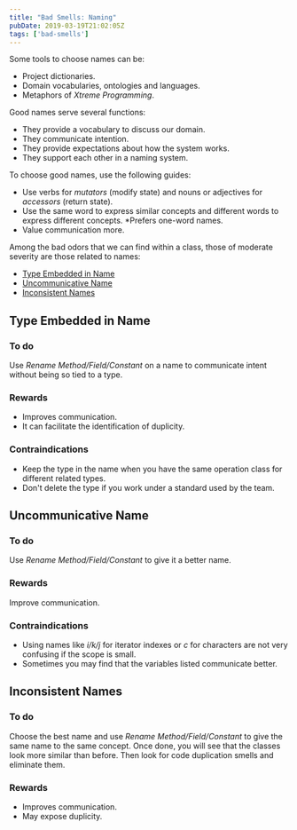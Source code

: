 ```yaml
---
title: "Bad Smells: Naming"
pubDate: 2019-03-19T21:02:05Z
tags: ['bad-smells']
---
```

Some tools to choose names can be:

* Project dictionaries.
* Domain vocabularies, ontologies and languages.
* Metaphors of *Xtreme Programming*.

Good names serve several functions:

* They provide a vocabulary to discuss our domain.
* They communicate intention.
* They provide expectations about how the system works.
* They support each other in a naming system.

To choose good names, use the following guides:

* Use verbs for *mutators* (modify state) and nouns or adjectives for *accessors* (return state).
* Use the same word to express similar concepts and different words to express different concepts.
*Prefers one-word names.
* Value communication more.

Among the bad odors that we can find within a class, those of moderate severity are those related to names:

* [Type Embedded in Name](#type-embedded-in-name)
* [Uncommunicative Name](#uncommunicative-name)
* [Inconsistent Names](#inconsistent-names)

## Type Embedded in Name
### To do

Use *Rename Method/Field/Constant* on a name to communicate intent without being so tied to a type.

### Rewards

* Improves communication.
* It can facilitate the identification of duplicity.

### Contraindications

* Keep the type in the name when you have the same operation class for different related types.
* Don't delete the type if you work under a standard used by the team.

## Uncommunicative Name
### To do

Use *Rename Method/Field/Constant* to give it a better name.

### Rewards

Improve communication.

### Contraindications

* Using names like *i/k/j* for iterator indexes or *c* for characters are not very confusing if the scope is small.
* Sometimes you may find that the variables listed communicate better.

## Inconsistent Names
### To do

Choose the best name and use *Rename Method/Field/Constant* to give the same name to the same concept. Once done, you will see that the classes look more similar than before. Then look for code duplication smells and eliminate them.

### Rewards

* Improves communication.
* May expose duplicity.